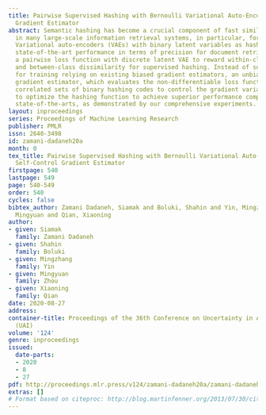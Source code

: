```yaml
---
title: Pairwise Supervised Hashing with Bernoulli Variational Auto-Encoder and Self-Control
  Gradient Estimator
abstract: Semantic hashing has become a crucial component of fast similarity search
  in many large-scale information retrieval systems, in particular, for text data.
  Variational auto-encoders (VAEs) with binary latent variables as hashing codes provide
  state-of-the-art performance in terms of precision for document retrieval. We propose
  a pairwise loss function with discrete latent VAE to reward within-class similarity
  and between-class dissimilarity for supervised hashing. Instead of solving the optimization
  for training relying on existing biased gradient estimators, an unbiased, low-variance
  gradient estimator, which evaluates the non-differentiable loss function over two
  correlated sets of binary hashing codes to control the gradient variance, is adopted
  to optimize the hashing function to achieve superior performance compared to the
  state-of-the-arts, as demonstrated by our comprehensive experiments.
layout: inproceedings
series: Proceedings of Machine Learning Research
publisher: PMLR
issn: 2640-3498
id: zamani-dadaneh20a
month: 0
tex_title: Pairwise Supervised Hashing with Bernoulli Variational Auto-Encoder and
  Self-Control Gradient Estimator
firstpage: 540
lastpage: 549
page: 540-549
order: 540
cycles: false
bibtex_author: Zamani Dadaneh, Siamak and Boluki, Shahin and Yin, Mingzhang and Zhou,
  Mingyuan and Qian, Xiaoning
author:
- given: Siamak
  family: Zamani Dadaneh
- given: Shahin
  family: Boluki
- given: Mingzhang
  family: Yin
- given: Mingyuan
  family: Zhou
- given: Xiaoning
  family: Qian
date: 2020-08-27
address: 
container-title: Proceedings of the 36th Conference on Uncertainty in Artificial Intelligence
  (UAI)
volume: '124'
genre: inproceedings
issued:
  date-parts:
  - 2020
  - 8
  - 27
pdf: http://proceedings.mlr.press/v124/zamani-dadaneh20a/zamani-dadaneh20a.pdf
extras: []
# Format based on citeproc: http://blog.martinfenner.org/2013/07/30/citeproc-yaml-for-bibliographies/
---
```

